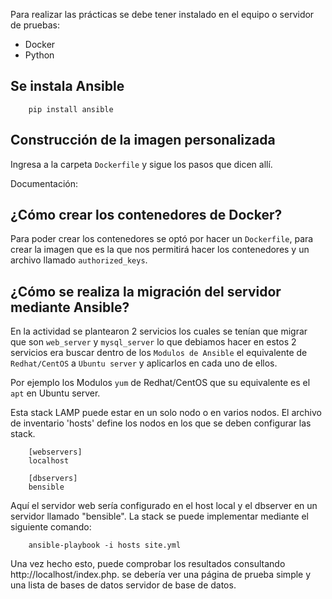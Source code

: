 
Para realizar las prácticas se debe tener instalado en el equipo o servidor de pruebas:
  - Docker
  - Python

##  Se instala  Ansible 

        pip install ansible

## Construcción de la imagen personalizada
Ingresa a la carpeta ```Dockerfile``` y sigue los pasos que dicen allí.



Documentación: 


## ¿Cómo crear los contenedores de Docker? 
Para poder crear los contenedores se optó por hacer un ```Dockerfile```, para crear la imagen que es la que nos permitirá hacer los contenedores y un archivo llamado ```authorized_keys```.

## ¿Cómo se realiza la migración del servidor mediante Ansible? 
En la actividad se plantearon 2 servicios los cuales se tenían que migrar que son ```web_server``` y ```mysql_server```
lo que debiamos hacer en estos 2 servicios era buscar dentro de los ```Modulos de Ansible``` el equivalente de ```Redhat/CentOS``` a ```Ubuntu server``` y aplicarlos en cada uno de ellos.

Por ejemplo los Modulos ```yum``` de Redhat/CentOS que su equivalente es el ```apt``` en Ubuntu server.






Esta stack LAMP puede estar en un solo nodo o en varios nodos. El archivo de inventario
'hosts' define los nodos en los que se deben configurar las stack.

        [webservers]
        localhost

        [dbservers]
        bensible

Aquí el servidor web sería configurado en el host local y el dbserver en un servidor llamado "bensible". La stack  se puede implementar mediante el siguiente comando:

        ansible-playbook -i hosts site.yml

Una vez hecho esto, puede comprobar los resultados consultando http://localhost/index.php.
se debería ver una página de prueba simple y una lista de bases de datos
servidor de base de datos.

